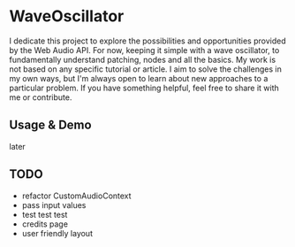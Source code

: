 # WaveOscillator

I dedicate this project to explore the possibilities and opportunities provided by the Web Audio API. For now, keeping it simple with a wave oscillator, to fundamentally understand patching, nodes and all the basics.
My work is not based on any specific tutorial or article. I aim to solve the challenges in my own ways, but I'm always open to learn about new approaches to a particular problem. If you have something helpful, feel free to share it with me or contribute.

## Usage & Demo

later

## TODO

- refactor CustomAudioContext
- pass input values
- test test test
- credits page
- user friendly layout
